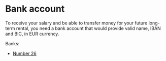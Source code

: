 # Bank account

To receive your salary and be able to transfer money for your future long-term
rental, you need a bank account that would provide valid name, IBAN and BIC, in
EUR currency.

Banks:

- [Number 26](https://n26.com/eu/)
